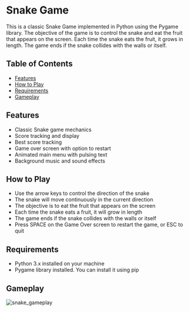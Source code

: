 # Snake Game
This is a classic Snake Game implemented in Python using the Pygame library. The objective of the game is to control the snake and eat the fruit that appears on the screen. Each time the snake eats the fruit, it grows in length. The game ends if the snake collides with the walls or itself.
## Table of Contents
- [Features](#features)
- [How to Play](#how-to-play)
- [Requirements](#requirements)
- [Gameplay](#gameplay)

## Features
- Classic Snake game mechanics
- Score tracking and display
- Best score tracking
- Game over screen with option to restart
- Animated main menu with pulsing text
- Background music and sound effects
## How to Play
- Use the arrow keys to control the direction of the snake
- The snake will move continuously in the current direction
- The objective is to eat the fruit that appears on the screen
- Each time the snake eats a fruit, it will grow in length
- The game ends if the snake collides with the walls or itself
- Press SPACE on the Game Over screen to restart the game, or ESC to quit

## Requirements
- Python 3.x installed on your machine
- Pygame library installed. You can install it using pip


## Gameplay
![snake_gameplay](https://github.com/user-attachments/assets/d92eac42-0798-4cb2-bf73-d0e85dfa3cf5)

